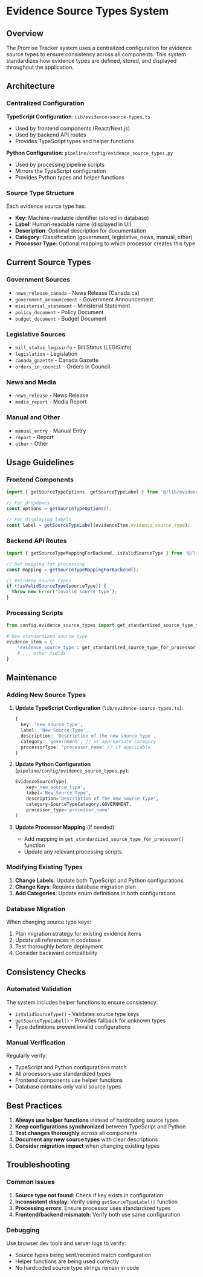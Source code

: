 # Evidence Source Types System

## Overview

The Promise Tracker system uses a centralized configuration for evidence source types to ensure consistency across all components. This system standardizes how evidence types are defined, stored, and displayed throughout the application.

## Architecture

### Centralized Configuration

**TypeScript Configuration**: `lib/evidence-source-types.ts`
- Used by frontend components (React/Next.js)
- Used by backend API routes
- Provides TypeScript types and helper functions

**Python Configuration**: `pipeline/config/evidence_source_types.py`
- Used by processing pipeline scripts
- Mirrors the TypeScript configuration
- Provides Python types and helper functions

### Source Type Structure

Each evidence source type has:
- **Key**: Machine-readable identifier (stored in database)
- **Label**: Human-readable name (displayed in UI)
- **Description**: Optional description for documentation
- **Category**: Classification (government, legislative, news, manual, other)
- **Processor Type**: Optional mapping to which processor creates this type

## Current Source Types

### Government Sources
- `news_release_canada` - News Release (Canada.ca)
- `government_announcement` - Government Announcement
- `ministerial_statement` - Ministerial Statement
- `policy_document` - Policy Document
- `budget_document` - Budget Document

### Legislative Sources
- `bill_status_legisinfo` - Bill Status (LEGISinfo)
- `legislation` - Legislation
- `canada_gazette` - Canada Gazette
- `orders_in_council` - Orders in Council

### News and Media
- `news_release` - News Release
- `media_report` - Media Report

### Manual and Other
- `manual_entry` - Manual Entry
- `report` - Report
- `other` - Other

## Usage Guidelines

### Frontend Components

```typescript
import { getSourceTypeOptions, getSourceTypeLabel } from '@/lib/evidence-source-types';

// For dropdowns
const options = getSourceTypeOptions();

// For displaying labels
const label = getSourceTypeLabel(evidenceItem.evidence_source_type);
```

### Backend API Routes

```typescript
import { getSourceTypeMappingForBackend, isValidSourceType } from '@/lib/evidence-source-types';

// Get mapping for processing
const mapping = getSourceTypeMappingForBackend();

// Validate source types
if (!isValidSourceType(sourceType)) {
  throw new Error('Invalid source type');
}
```

### Processing Scripts

```python
from config.evidence_source_types import get_standardized_source_type_for_processor

# Use standardized source type
evidence_item = {
    'evidence_source_type': get_standardized_source_type_for_processor('canada_news'),
    # ... other fields
}
```

## Maintenance

### Adding New Source Types

1. **Update TypeScript Configuration** (`lib/evidence-source-types.ts`):
   ```typescript
   {
     key: 'new_source_type',
     label: 'New Source Type',
     description: 'Description of the new source type',
     category: 'government', // or appropriate category
     processorType: 'processor_name' // if applicable
   }
   ```

2. **Update Python Configuration** (`pipeline/config/evidence_source_types.py`):
   ```python
   EvidenceSourceType(
       key='new_source_type',
       label='New Source Type',
       description='Description of the new source type',
       category=SourceTypeCategory.GOVERNMENT,
       processor_type='processor_name'
   )
   ```

3. **Update Processor Mapping** (if needed):
   - Add mapping in `get_standardized_source_type_for_processor()` function
   - Update any relevant processing scripts

### Modifying Existing Types

1. **Change Labels**: Update both TypeScript and Python configurations
2. **Change Keys**: Requires database migration plan
3. **Add Categories**: Update enum definitions in both configurations

### Database Migration

When changing source type keys:
1. Plan migration strategy for existing evidence items
2. Update all references in codebase
3. Test thoroughly before deployment
4. Consider backward compatibility

## Consistency Checks

### Automated Validation

The system includes helper functions to ensure consistency:
- `isValidSourceType()` - Validates source type keys
- `getSourceTypeLabel()` - Provides fallback for unknown types
- Type definitions prevent invalid configurations

### Manual Verification

Regularly verify:
- TypeScript and Python configurations match
- All processors use standardized types
- Frontend components use helper functions
- Database contains only valid source types

## Best Practices

1. **Always use helper functions** instead of hardcoding source types
2. **Keep configurations synchronized** between TypeScript and Python
3. **Test changes thoroughly** across all components
4. **Document any new source types** with clear descriptions
5. **Consider migration impact** when changing existing types

## Troubleshooting

### Common Issues

1. **Source type not found**: Check if key exists in configuration
2. **Inconsistent display**: Verify using `getSourceTypeLabel()` function
3. **Processing errors**: Ensure processor uses standardized types
4. **Frontend/backend mismatch**: Verify both use same configuration

### Debugging

Use browser dev tools and server logs to verify:
- Source types being sent/received match configuration
- Helper functions are being used correctly
- No hardcoded source type strings remain in code 